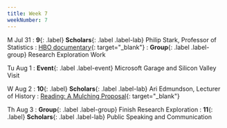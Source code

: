 ```yaml
---
title: Week 7
weekNumber: 7
---
```


M Jul 31
: **9**{: .label} **Scholars**{: .label .label-lab} Philip Stark, Professor of Statistics
  : [HBO documentary](https://www.max.com/movies/2db0b3ac-71c8-442d-b427-acb3e084e02c){: target="_blank"}
: **Group**{: .label .label-group} Research Exploration Work

Tu Aug 1
: **Event**{: .label .label-event} Microsoft Garage and Silicon Valley Visit

W Aug 2
: **10**{: .label} **Scholars**{: .label .label-lab} Ari Edmundson, Lecturer of History
  : [Reading: A Mulching Proposal](https://ironholds.org/resources/papers/mulching.pdf){: target="_blank"}

Th Aug 3
: **Group**{: .label .label-group} Finish Research Exploration
: **11**{: .label} **Scholars**{: .label .label-lab} Public Speaking and Communication
